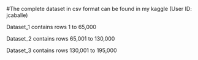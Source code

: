 #The complete dataset in csv format can be found in my kaggle (User ID: jcaballe)

Dataset_1 contains rows 1 to 65,000

Dataset_2 contains rows 65,001 to 130,000

Dataset_3 contains rows 130,001 to 195,000
